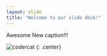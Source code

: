 ```yaml
---
layout: slide
title: "Welcome to our slide deck!"
---
```


Awesome New caption!!!

![codercat](https://octodex.github.com/images/codercat.jpg)
{: .center}
